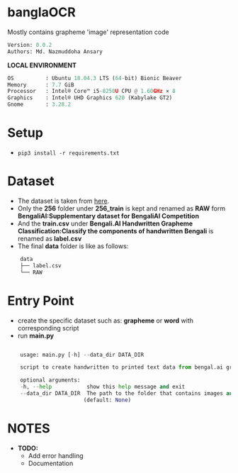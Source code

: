 # banglaOCR
Mostly contains grapheme 'image' representation code 

```python
Version: 0.0.2     
Authors: Md. Nazmuddoha Ansary 
```
**LOCAL ENVIRONMENT**  
```python
OS          : Ubuntu 18.04.3 LTS (64-bit) Bionic Beaver        
Memory      : 7.7 GiB  
Processor   : Intel® Core™ i5-8250U CPU @ 1.60GHz × 8    
Graphics    : Intel® UHD Graphics 620 (Kabylake GT2)  
Gnome       : 3.28.2  
```
# Setup
* ```pip3 install -r requirements.txt```

# Dataset
* The dataset is taken from [here](https://www.kaggle.com/pestipeti/bengali-quick-eda/#data). 
* Only the **256** folder under **256_train** is kept and renamed as **RAW** form **BengaliAI:Supplementary dataset for BengaliAI Competition**
* And the **train.csv** under **Bengali.AI Handwritten Grapheme Classification:Classify the components of handwritten Bengali** is renamed as **label.csv**
* The final **data** folder is like as follows:
```python
    data
    ├── label.csv
    └── RAW
```

# Entry Point
* create the specific dataset such as: **grapheme** or **word** with corresponding script
* run **main.py**
```python

    usage: main.py [-h] --data_dir DATA_DIR

    script to create handwritten to printed text data from bengal.ai grapheme data

    optional arguments:
    -h, --help           show this help message and exit
    --data_dir DATA_DIR  The path to the folder that contains images and targets
                        (default: None)

```


# NOTES
* **TODO:** 
    *   Add error handling
    *   Documentation

